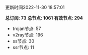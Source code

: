 更新时间2022-11-30 18:57:01

**总订阅: 73**
**总节点: 1061**
**有效节点: 294**
- trojan节点: 57
- v2ray节点: 196
- ss节点: 30
- ssr节点: 11
